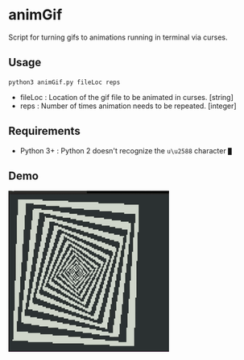 # animGif
Script for turning gifs to animations running in terminal via curses.

## Usage


```
python3 animGif.py fileLoc reps
```
  - fileLoc  : Location of the gif file to be animated in curses.  [string]
  - reps     : Number of times animation needs to be repeated.     [integer]

## Requirements

  - Python 3+ : Python 2 doesn't recognize the `u\u2588` character `█` 

## Demo

![Demo](demo/demo.gif)

